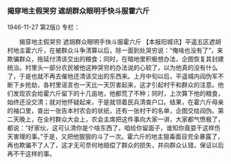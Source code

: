 ### 揭穿地主假哭穷  遮胡群众眼明手快斗服霍六斤

1946-11-27
第2版()
专栏：

　　揭穿地主假哭穷
    遮胡群众眼明手快斗服霍六斤
    【本报阳城讯】平遥五区遮胡村地主霍六斤，在被群众斗争清算以后，除一面到处哭穷说：“俺啥也没有了”，来欺骗群众，拖延付清该交出的粮食；同时，在暗地里积极想办法，企图恢复其封建统治。村里头一部分农民被他这种哭穷的办法说的心软了，以为他真的没有什么了，于是也就不再去催他还清该交出的东西来。上月中旬以后，平遥城内阎伪军不断下乡抢劫，各村里谣言也一天比一天厉害起来，这才引起村干和群众的注意。他们发现农会给霍六斤留下的十几亩地，他都荒了不种；同时，上次算下他的粮食，始终还没交清；就对他怀疑起来，于是就领着民兵清查户口。结果，在霍六斤母亲的袖口里，查出一张告本村农会的状纸，还有一张村干的名单，企图交给阎伪。第二天晚上，在全村群众大会上，农会主席把这件事向大家一讲，大家都气愤极了，都说：“好家伙，这可认清你是个啥东西了，咱给你留面子，谁知你竟耍干这样伤天害理的事。”于是，又把他狠狠的斗了一次。霍六斤的地主狠毒面目完全暴露了，再也欺骗不了人了，这才无可奈何地赔偿了群众的损失，并向群众认错，保证以后再不干这样的事。
